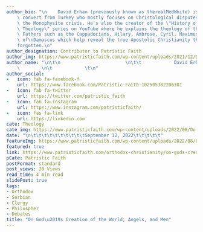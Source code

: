 ```yaml
---
author_bio: "\n    David Erhan (previously known as therealMedWhite) is an Orthodox\
    \ convert from Turkey who mostly focuses on Christological disputes concerning\
    \ the Monophysite crisis. He's also the creator of the \"History of Christian\
    \ Theology\" series on YouTube where he explains the theology of the great Church\
    \ Fathers such as the Cappadocians, Hilary, Ambrose, Cyril, Maximus, and John\
    \ of\nDamascus which help reveal the true Apostolic Christianity the world has\n\
    forgotten.\n"
author_designation: Contributor to Patristic Faith
author_img: https://www.patristicfaith.com/wp-content/uploads/2021/12/David20Erhan20headshot-150x150.webp
author_name: "\n\t\n                        \n\t\t            David Erhan        \
    \        \n\t            \t\n"
author_social:
-   icon: fab fa-facebook-f
    url: https://www.facebook.com/Patristic-Faith-102505382206381
-   icon: fab fa-twitter
    url: https://twitter.com/patristic_faith
-   icon: fab fa-instagram
    url: https://www.instagram.com/patristicfaith/
-   icon: fas fa-link
    url: https://linkedin.com
cate: Theology
cate_img: https://www.patristicfaith.com/wp-content/uploads/2022/08/On-Gods-Creation-of-the-World-Angels-and-Men.png
date: "\n\t\t\t\t\t\t\t\t\t\tSeptember 12, 2022\t\t\t\t\t"
featureImg: https://www.patristicfaith.com/wp-content/uploads/2022/08/On-Gods-Creation-of-the-World-Angels-and-Men.png
featured: true
link: https://www.patristicfaith.com/orthodox-christianity/on-gods-creation-of-the-world-angels-and-men%ef%bf%bc/
pCate: Patristic Faith
postFormat: standard
post_views: 28 Views
read_time: 4 min read
slidePost: true
tags:
- Orthodox
- Serbian
- Clergy
- Philospher
- Debates
title: "On God\u2019s Creation of the World, Angels, and Men"
---
```

